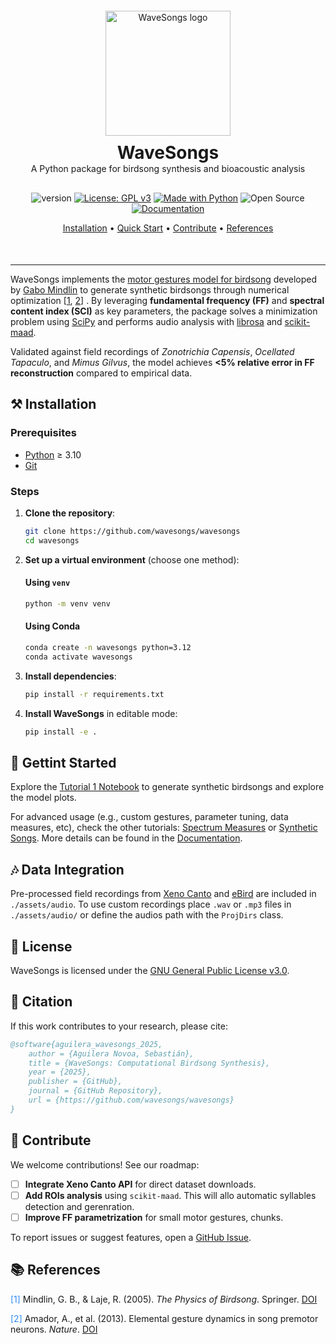<div align='center' style="margin: 20px 0 0px 0">
   <img src="./assets/logo.png" alt="WaveSongs logo" style="max-width: 100%; height: 200px;">

   <div class="text-container" style="flex: 2;">
      <h1 style="margin: 0; padding: 10px 0 0px 0; border-bottom: 0">WaveSongs</h1>
      <p style="margin: 0; padding: 0px 0 10px 0;">A Python package for birdsong synthesis and bioacoustic analysis</p>
   </div> 
</div>

<div align='center' style="margin: 20px 0 50px 0">

![version](https://img.shields.io/badge/Version-0.0.4b1-darkgreen.svg)
[![License: GPL v3](https://img.shields.io/badge/License-GPLv3-blue.svg)](https://www.gnu.org/licenses/gpl-3.0)
[![Made with Python](https://img.shields.io/badge/Python->=3.10-blue?logo=python&logoColor=white)](https://python.org "Go to Python homepage")
![Open Source](https://badges.frapsoft.com/os/v2/open-source.svg?v=103)
[![Documentation](https://readthedocs.org/projects/ansicolortags/badge/?version=latest)](https://wavesongs.github.io/wavesongs/)


[Installation](#️-installation) •
[Quick Start](#-gettint-started) •
[Contribute](#-contribute) •
[References](#-references)


</div>

---


WaveSongs implements the [motor gestures model for birdsong](http://www.lsd.df.uba.ar/papers/simplemotorgestures.pdf) developed by [Gabo Mindlin](https://scholar.google.com.ar/citations?user=gMzZPngAAAAJ&hl=en) to generate synthetic birdsongs through numerical optimization [[1](#1), [2](#2)] 
. By leveraging **fundamental frequency (FF)** and **spectral content index (SCI)** as key parameters, the package solves a minimization problem using [SciPy](https://docs.scipy.org/doc/scipy/tutorial/optimize.html) and performs audio analysis with [librosa](https://librosa.org/) and [scikit-maad](https://github.com/scikit-maad/scikit-maad).

Validated against field recordings of *Zonotrichia Capensis*, *Ocellated Tapaculo*, and *Mimus Gilvus*, the model achieves **<5% relative error in FF reconstruction** compared to empirical data.

## ⚒️ Installation

### Prerequisites

- [Python](https://www.python.org/) ≥ 3.10
- [Git](https://git-scm.com/)

### Steps

1. **Clone the repository**:
   ```bash
   git clone https://github.com/wavesongs/wavesongs
   cd wavesongs
   ```

2. **Set up a virtual environment** (choose one method):

   #### Using `venv`
   ```bash
   python -m venv venv
   ```

   #### Using Conda
   ```bash
   conda create -n wavesongs python=3.12
   conda activate wavesongs
   ```

3. **Install dependencies**:
   ```bash
   pip install -r requirements.txt
   ```

4. **Install WaveSongs** in editable mode:
   ```bash
   pip install -e .
   ```

## 🚀 Gettint Started

Explore the [Tutorial 1 Notebook](https://github.com/wavesongs/wavesongs/blob/main/Tutorial1_Introduction.ipynb) to generate synthetic birdsongs and explore the model plots. 


For advanced usage (e.g., custom gestures, parameter tuning, data measures, etc), check the other tutorials: [Spectrum Measures](https://github.com/wavesongs/wavesongs/blob/main/Tutorial2_SpectrumMeasures.ipynb) or [Synthetic Songs](https://github.com/wavesongs/wavesongs/blob/main/Tutorial3_SyntheticSongs.ipynb). More details can be found in the [Documentation](https://wavesongs.github.io/doc).


## 🎶 Data Integration

Pre-processed field recordings from [Xeno Canto](https://xeno-canto.org/) and [eBird](https://ebird.org/home) are included in `./assets/audio`. To use custom recordings place `.wav` or `.mp3` files in `./assets/audio/` or define the audios path with the `ProjDirs` class.


## 🔐 License

WaveSongs is licensed under the [GNU General Public License v3.0](./LICENSE).

## 📒 Citation

If this work contributes to your research, please cite:

```bibtex
@software{aguilera_wavesongs_2025,
    author = {Aguilera Novoa, Sebastián},
    title = {WaveSongs: Computational Birdsong Synthesis},
    year = {2025},
    publisher = {GitHub},
    journal = {GitHub Repository},
    url = {https://github.com/wavesongs/wavesongs}
}
```


## 🌱 Contribute

We welcome contributions! See our roadmap:

- [ ] **Integrate Xeno Canto API** for direct dataset downloads.
- [ ] **Add ROIs analysis** using `scikit-maad`. This will allo automatic syllables detection and gerenration.
- [ ] **Improve FF parametrization** for small motor gestures, chunks.

To report issues or suggest features, open a [GitHub Issue](https://github.com/wavesongs/wavesongs/issues).


## 📚 References


<a id="1" style="color:#318bf8;">[1]</a>  Mindlin, G. B., & Laje, R. (2005). *The Physics of Birdsong*. Springer. [DOI](https://doi.org/10.1007/3-540-28249-1)

<a id="1" style="color:#318bf8;">[2]</a>  Amador, A., et al. (2013). Elemental gesture dynamics in song premotor neurons. *Nature*. [DOI](https://doi.org/10.1038/nature11967)
